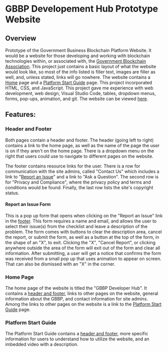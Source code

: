 # GBBP Developement Hub Prototype Website

## Overview

Prototype of the Government Business Blockchain Platform Website. It would be a website for those developing and working with blockchain technologies within, or associated with, the [Government Blockchain Association](https://www.gbaglobal.org/gbbp/). This project just contains a basic layout of what the website would look like, so most of the info listed is filler text, images are filler as well, and, unless stated, links will go nowhere. The website contains a [Home](###-home-page) page and a [Platform Start Guide](###-platform-start-guide) page. This project incorporated HTML, CSS, and JavaScript. This project gave me experience with web development, web design, Visual Studio Code, tables, dropdown menus, forms, pop-ups, animation, and git. The website can be viewed [here](https://solstice-clumsy-stool.glitch.me/mainGBBP.html).

## Features:

### Header and Footer

Both pages contain a header and footer.
The header (going left to right) contains a link to the home page, as well as the name of the page the user is on if they aren't on the home page. There is a dropdown menu on the right that users could use to navigate to different pages on the website.

The footer contains resource links for the user. There is a row for communication with the site admins, called "Contact Us" which includes a link to "[Report an Issue](####-report-an-issue-form)" and a link to "Ask a Question". The second row is for "Privacy and Compliance", where the privacy policy and terms and conditions would be found. Finally, the last row lists the site's copyright status.

#### Report an Issue Form

This is a pop up form that opens when clicking on the "Report an Issue" link in the [footer](###-header-and-footer). This form requires a name and email, and allows the user to select their issue(s) from the checklist and leave a description of the problem. The form comes with buttons to clear the description area, cancel the report, or submit the form, as well as a button at the top of the form, in the shape of an "X", to exit. Clicking the "X", "Cancel Report", or clicking anywhere outside the area of the form will exit out of the form and clear all information. After submitting, a user will get a notice that confirms the form was received from a small pop up that uses animation to appear on screen. That can also be dismissed with an "X" in the corner.

### Home Page

The home page of the website is titled the "GBBP Developer Hub". It contains a [header and footer](###-header-and-footer), links to other pages on the website, general information about the GBBP, and contact information for site admins. Among the links to other pages on the website is a link to the [Platform Start Guide](###-platform-start-guide) page.

### Platform Start Guide

The Platform Start Guide contains a [header and footer](###-header-and-footer), more specific information for users to understand how to utilize the website, and an imbedded video with a description.


